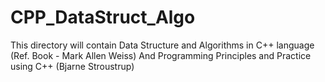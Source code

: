 # CPP_DataStruct_Algo
This directory will contain Data Structure and Algorithms in C++ language (Ref. Book - Mark Allen Weiss)
And Programming Principles and Practice using C++ (Bjarne Stroustrup)
